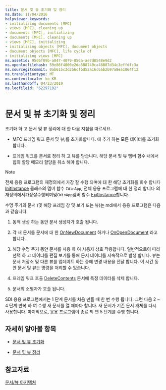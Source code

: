 ```yaml
---
title: 문서 및 뷰 초기화 및 정리
ms.date: 11/04/2016
helpviewer_keywords:
- initializing documents [MFC]
- views [MFC], cleaning up
- documents [MFC], initializing
- documents [MFC], cleaning up
- views [MFC], initializing
- initializing objects [MFC], document objects
- document objects [MFC], life cycle of
- initializing views [MFC]
ms.assetid: 95d6f09b-a047-4079-856a-ae7d0548e9d2
ms.openlocfilehash: 59e86f4000e2da588749ca48887d34c3effdfc3a
ms.sourcegitcommit: 0ab61bc3d2b6cfbd52a16c6ab2b97a8ea1864f12
ms.translationtype: MT
ms.contentlocale: ko-KR
ms.lasthandoff: 04/23/2019
ms.locfileid: "62297192"
---
```

# <a name="initializing-and-cleaning-up-documents-and-views"></a>문서 및 뷰 초기화 및 정리

초기화 하 고 문서 및 뷰 정리에 대 한 다음 지침을 따르세요.

- MFC 프레임 워크 문서 및 뷰;를 초기화합니다. 에 추가 하는 모든 데이터를 초기화 합니다.

- 프레임 워크를 문서로 정리 하 고 뷰를 닫습니다. 해당 문서 및 뷰 멤버 함수 내에서 힙의 할당 메모리 할당을 취소 해야 합니다.

> [!NOTE]
>  전체 응용 프로그램의 재정의에서 가장 잘 수행 되며에 대 한 해당 초기화를 회수 합니다 [InitInstance](../mfc/reference/cwinapp-class.md#initinstance) 클래스의 멤버 함수 `CWinApp`, 전체 응용 프로그램에 대 한 정리 합니다 의재정의에서가장잘수행되며및`CWinApp`멤버 함수 [ExitInstance](../mfc/reference/cwinapp-class.md#exitinstance)합니다.

수명 주기의 문서 (및 해당 프레임 창 및 보기 또는 뷰)는 mdi에서 응용 프로그램은 다음과 같습니다.

1. 동적 생성 하는 동안 문서 생성자가 호출 됩니다.

1. 각 새 문서를 문서에 대 한 [OnNewDocument](../mfc/reference/cdocument-class.md#onnewdocument) 하거나 [OnOpenDocument](../mfc/reference/cdocument-class.md#onopendocument) 라고 합니다.

1. 해당 수명 주기 동안 문서를 사용 하 여 사용자 상호 작용합니다. 일반적으로이 따라 선택 하 고 데이터를 편집 보기를 통해 문서 데이터를 지속적으로 발생 합니다. 뷰는 문서 저장소 및 다른 뷰를 업데이트 하는 중에 변경 내용을 전달 합니다. 이 시간 동안 문서 및 뷰는 명령을 처리할 수 있습니다.

1. 프레임 워크 호출 [DeleteContents](../mfc/reference/cdocument-class.md#deletecontents) 문서에 특정 데이터를 삭제 합니다.

1. 문서의 소멸자가 호출 됩니다.

SDI 응용 프로그램에서는 1 단계 문서를 처음 만들 때 한 번 수행 됩니다. 그런 다음 2 ~ 4 단계 반복 하 여 수행 새 문서를 열 때마다 합니다. 새 문서가 기존 문서 개체를 다시 사용합니다. 마지막으로, 응용 프로그램이 종료 되 면 5 단계를 수행 합니다.

## <a name="what-do-you-want-to-know-more-about"></a>자세히 알아볼 항목

- [문서 및 뷰 초기화](../mfc/initializing-documents-and-views.md)

- [문서 및 뷰 정리](../mfc/cleaning-up-documents-and-views.md)

## <a name="see-also"></a>참고자료

[문서/뷰 아키텍처](../mfc/document-view-architecture.md)
